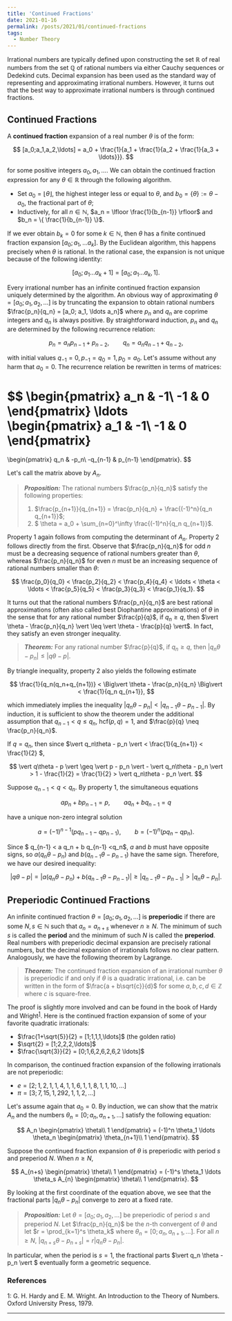 ```yaml
---
title: 'Continued Fractions'
date: 2021-01-16
permalink: /posts/2021/01/continued-fractions
tags:
  - Number Theory
---
```


Irrational numbers are typically defined upon constructing the set $\mathbb{R}$ of real numbers from the set $\mathbb{Q}$ of rational numbers via either Cauchy sequences or Dedekind cuts. Decimal expansion has been used as the standard way of representing and approximating irrational numbers. However, it turns out that the best way to approximate irrational numbers is through continued fractions.

## Continued Fractions

A **continued fraction** expansion of a real number $\theta$ is of the form:

$$
[a_0;a_1,a_2,\ldots] = a_0 + \frac{1}{a_1 + \frac{1}{a_2 + \frac{1}{a_3 + \ldots}}}.
$$

for some positive integers $a_0, a_1, \ldots$. We can obtain the continued fraction expression for any $\theta \in \mathbb{R}$ through the following algorithm.
* Set $a_0 = \lfloor \theta \rfloor$, the highest integer less or equal to $\theta$, and $b_0 = \{\theta\} := \theta - a_0$, the fractional part of $\theta$;
* Inductively, for all $n \in \mathbb{N}$, $a_n = \lfloor \frac{1}{b_{n-1}} \rfloor$ and $b_n = \{ \frac{1}{b_{n-1}} \}$.

If we ever obtain $b_k = 0$ for some $k \in \mathbb{N}$, then $\theta$ has a finite continued fraction expansion $[a_0; a_1, \ldots a_k]$. By the Euclidean algorithm, this happens precisely when $\theta$ is rational. In the rational case, the expansion is not unique because of the following identity:

$$
[a_0; a_1 \ldots a_k+1] = [a_0; a_1 \ldots a_k,1].
$$

Every irrational number has an infinite continued fraction expansion uniquely determined by the algorithm. An obvious way of approximating $\theta =[a_0;a_1,a_2,\ldots]$ is by truncating the expansion to obtain rational numbers $\frac{p_n}{q_n} = [a_0; a_1, \ldots a_n]$ where $p_n$ and $q_n$ are coprime integers and $q_n$ is always positive. By straightforward induction, $p_n$ and $q_n$ are determined by the following recurrence relation:

$$
p_n = a_n p_{n-1} + p_{n-2}, \qquad q_n = a_n q_{n-1} + q_{n-2},
$$

with initial values $q_{-1} = 0, p_{-1} = q_{0} = 1, p_0 = a_0$. Let's assume without any harm that $a_0=0$. The recurrence relation be rewritten in terms of matrices:

$$
\begin{pmatrix}
a_n & -1\\
-1 & 0
\end{pmatrix} \ldots
\begin{pmatrix}
a_1 & -1\\
-1 & 0
\end{pmatrix}
=
\begin{pmatrix}
q_n & -p_n\\
-q_{n-1} & p_{n-1}
\end{pmatrix}.
$$

Let's call the matrix above by $A_n$.

> **_Proposition:_** The rational numbers $\frac{p_n}{q_n}$ satisfy the following properties:
> 1. $\frac{p_{n+1}}{q_{n+1}} = \frac{p_n}{q_n} + \frac{(-1)^n}{q_n q_{n+1}}$;
> 2. $ \theta = a_0 + \sum_{n=0}^\infty \frac{(-1)^n}{q_n q_{n+1}}$.

Property 1 again follows from computing the determinant of $A_n$. Property 2 follows directly from the first. Observe that $\frac{p_n}{q_n}$ for odd $n$ must be a decreasing sequence of rational numbers greater than $\theta$, whereas $\frac{p_n}{q_n}$ for even $n$ must be an increasing sequence of rational numbers smaller than $\theta$:

$$
\frac{p_0}{q_0} < \frac{p_2}{q_2} < \frac{p_4}{q_4} < \ldots < \theta < \ldots < \frac{p_5}{q_5} < \frac{p_3}{q_3} < \frac{p_1}{q_1}.
$$

It turns out that the rational numbers $\frac{p_n}{q_n}$ are best rational approximations (often also called best Diophantine approximations) of $\theta$ in the sense that for any rational number $\frac{p}{q}$, if $q_n \geq q$, then $\vert \theta - \frac{p_n}{q_n} \vert \leq \vert \theta - \frac{p}{q} \vert$. In fact, they satisfy an even stronger inequality.

> **_Theorem:_** For any rational number $\frac{p}{q}$, if $q_n \geq q$, then $\vert q_n\theta - p_n \vert \leq \vert q\theta - p \vert$.

By triangle inequality, property 2 also yields the following estimate

$$
\frac{1}{q_n(q_n+q_{n+1})} < \Big\vert \theta - \frac{p_n}{q_n} \Big\vert < \frac{1}{q_n q_{n+1}},
$$

which immediately implies the inequality $\vert q_n \theta - p_n \vert < \vert q_{n-1} \theta - p_{n-1} \vert$. By induction, it is sufficient to show the theorem under the additional assumption that $q_{n-1} < q \leq q_n$, $\text{hcf}(p,q)=1$, and $\frac{p}{q} \neq \frac{p_n}{q_n}$.

If $q = q_n$, then since $\vert q_n\theta - p_n \vert < \frac{1}{q_{n+1}} < \frac{1}{2} $,

$$ \vert q\theta - p \vert \geq \vert p - p_n \vert - \vert q_n\theta - p_n \vert > 1 - \frac{1}{2} = \frac{1}{2} > \vert q_n\theta - p_n \vert.
$$

Suppose $q_{n-1} < q < q_n$. By property 1, the simultaneous equations

$$
a p_n + b p_{n-1} = p, \qquad a q_n + b q_{n-1} = q
$$

have a unique non-zero integral solution

$$
a = (-1)^{n-1} (pq_{n-1} - q p_{n-1}), \qquad b = (-1)^n ( p q_n - q p_n).
$$

Since $ q_{n-1} < a q_n + b q_{n-1} <q_n$, $a$ and $b$ must have opposite signs, so $a(q_n \theta - p_n)$ and $b(q_{n-1} \theta - p_{n-1})$ have the same sign. Therefore, we have our desired inequality:

$$
\vert q\theta - p \vert = \vert a(q_n \theta - p_n) + b(q_{n-1} \theta - p_{n-1}) \vert \geq \vert q_{n-1} \theta - p_{n-1} \vert > \vert q_{n} \theta - p_{n} \vert.
$$

## Preperiodic Continued Fractions

An infinite continued fraction $\theta = [a_0; a_1, a_2, \ldots]$ is **preperiodic** if there are some $N,s \in \mathbb{N}$ such that $a_{n} = a_{n+s}$ whenever $n \geq N$. The minimum of such $s$ is called the **period** and the minimum of such $N$ is called the **preperiod**. Real numbers with preperiodic decimal expansion are precisely rational numbers, but the decimal expansion of irrationals follows no clear pattern. Analogously, we have the following theorem by Lagrange.

> **_Theorem:_** The continued fraction expansion of an irrational number $\theta$ is preperiodic if and only if $\theta$ is a quadratic irrational, i.e. can be written in the form of $\frac{a + b\sqrt{c}}{d}$ for some $a,b,c,d \in \mathbb{Z}$ where $c$ is square-free.

The proof is slightly more involved and can be found in the book of Hardy and Wright<sup>[1](#fn1)</sup>. Here is the continued fraction expansion of some of your favorite quadratic irrationals:
* $\frac{1+\sqrt{5}}{2} = [1;1,1,1,\ldots]$ (the golden ratio)
* $\sqrt{2} = [1;2,2,2,\ldots]$
* $\frac{\sqrt{3}}{2} = [0;1,6,2,6,2,6,2 \ldots]$

In comparison, the continued fraction expansion of the following irrationals are not preperiodic:
* $e = [2;1,2,1,1,4,1,1,6,1,1,8,1,1,10,\ldots]$
* $\pi = [3;7,15,1,292,1,1,2, \ldots]$

Let's assume again that $a_0 = 0$. By induction, we can show that the matrix $A_n$ and the numbers $\theta_n = [0;a_n,a_{n+1},\ldots]$ satisfy the following equation:

$$
A_n \begin{pmatrix}
\theta\\
1
\end{pmatrix} =
(-1)^n \theta_1 \ldots \theta_n \begin{pmatrix}
\theta_{n+1}\\
1
\end{pmatrix}.
$$

Suppose the continued fraction expansion of $\theta$ is preperiodic with period $s$ and preperiod $N$. When $n \geq N$,

$$
A_{n+s} \begin{pmatrix}
\theta\\
1
\end{pmatrix} =
(-1)^s \theta_1 \ldots \theta_s A_{n} \begin{pmatrix}
\theta\\
1
\end{pmatrix}.
$$

By looking at the first coordinate of the equation above, we see that the fractional parts $\vert q_n \theta - p_n \vert$ converge to zero at a fixed rate.

> **_Proposition:_** Let $\theta = [a_0;a_1,a_2,\ldots]$ be preperiodic of period $s$ and preperiod $N$. Let $\frac{p_n}{q_n}$ be the $n$-th convergent of $\theta$ and let $r = \prod_{k=1}^s \theta_k$ where $\theta_n = [0;a_n,a_{n+1},\ldots]$. For all $n \geq N$, $\vert q_{n+s} \theta - p_{n+s} \vert = r \vert q_n \theta - p_n \vert$.

In particular, when the period is $s=1$, the fractional parts $\vert q_n \theta - p_n \vert $ eventually form a geometric sequence.

### References

<a name="fn1">1</a>: G. H. Hardy and E. M. Wright. An Introduction to the Theory of Numbers. Oxford University Press, 1979.  

---
